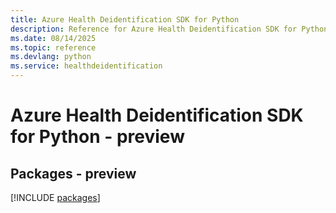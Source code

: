 ```yaml
---
title: Azure Health Deidentification SDK for Python
description: Reference for Azure Health Deidentification SDK for Python
ms.date: 08/14/2025
ms.topic: reference
ms.devlang: python
ms.service: healthdeidentification
---
```

# Azure Health Deidentification SDK for Python - preview
## Packages - preview
[!INCLUDE [packages](health-deidentification-index.md)]